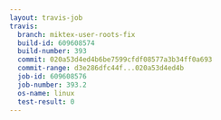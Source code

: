 ```yaml
---
layout: travis-job
travis:
  branch: miktex-user-roots-fix
  build-id: 609608574
  build-number: 393
  commit: 020a53d4ed4b6be7599cfdf08577a3b34ff0a693
  commit-range: d3e286dfc44f...020a53d4ed4b
  job-id: 609608576
  job-number: 393.2
  os-name: linux
  test-result: 0
---
```

